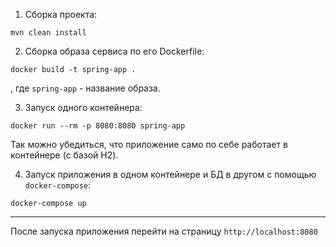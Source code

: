 1. Сборка проекта:

`mvn clean install`

2. Сборка образа сервиса по его Dockerfile:

`docker build -t spring-app .`

, где `spring-app` - название образа.

3. Запуск одного контейнера:

`docker run --rm -p 8080:8080 spring-app`

Так можно убедиться, что приложение само по себе работает в контейнере (с базой H2).

4. Запуск приложения в одном контейнере и БД в другом с помощью `docker-compose`:

`docker-compose up`

---
После запуска приложения перейти на страницу `http://localhost:8080`